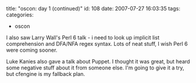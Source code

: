 title: "oscon: day 1 (continued)"
id: 108
date: 2007-07-27 16:03:35
tags: 
categories: 
- oscon

I also saw Larry Wall's Perl 6 talk - i need to look up implicit list comprehension and DFA/NFA regex syntax. Lots of neat stuff, I wish Perl 6 were coming sooner.

Luke Kanies also gave a talk about Puppet. I thought it was great, but heard some negative stuff about it from someone else. I'm going to give it a try, but cfengine is my fallback plan.
